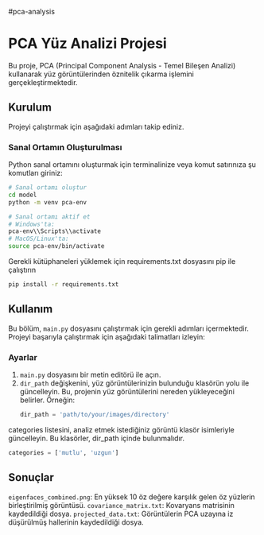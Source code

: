 #pca-analysis

# PCA Yüz Analizi Projesi

Bu proje, PCA (Principal Component Analysis - Temel Bileşen Analizi) kullanarak yüz görüntülerinden öznitelik çıkarma işlemini gerçekleştirmektedir.

## Kurulum

Projeyi çalıştırmak için aşağıdaki adımları takip ediniz.

### Sanal Ortamın Oluşturulması

Python sanal ortamını oluşturmak için terminalinize veya komut satırınıza şu komutları giriniz:

```sh
# Sanal ortamı oluştur
cd model
python -m venv pca-env

# Sanal ortamı aktif et
# Windows'ta:
pca-env\\Scripts\\activate
# MacOS/Linux'ta:
source pca-env/bin/activate
```
Gerekli kütüphaneleri yüklemek için requirements.txt dosyasını pip ile çalıştırın 

```sh
pip install -r requirements.txt
```
## Kullanım

Bu bölüm, `main.py` dosyasını çalıştırmak için gerekli adımları içermektedir. Projeyi başarıyla çalıştırmak için aşağıdaki talimatları izleyin:

### Ayarlar

1. `main.py` dosyasını bir metin editörü ile açın.
2. `dir_path` değişkenini, yüz görüntülerinizin bulunduğu klasörün yolu ile güncelleyin. Bu, projenin yüz görüntülerini nereden yükleyeceğini belirler.
   Örneğin:
   ```python
   dir_path = 'path/to/your/images/directory'


categories listesini, analiz etmek istediğiniz görüntü klasör isimleriyle güncelleyin. Bu klasörler, dir_path içinde bulunmalıdır.
```python
categories = ['mutlu', 'uzgun']
```
## Sonuçlar 

`eigenfaces_combined.png`: En yüksek 10 öz değere karşılık gelen öz yüzlerin birleştirilmiş görüntüsü.
`covariance_matrix.txt`: Kovaryans matrisinin kaydedildiği dosya.
`projected_data.txt`: Görüntülerin PCA uzayına iz düşürülmüş hallerinin kaydedildiği dosya.

